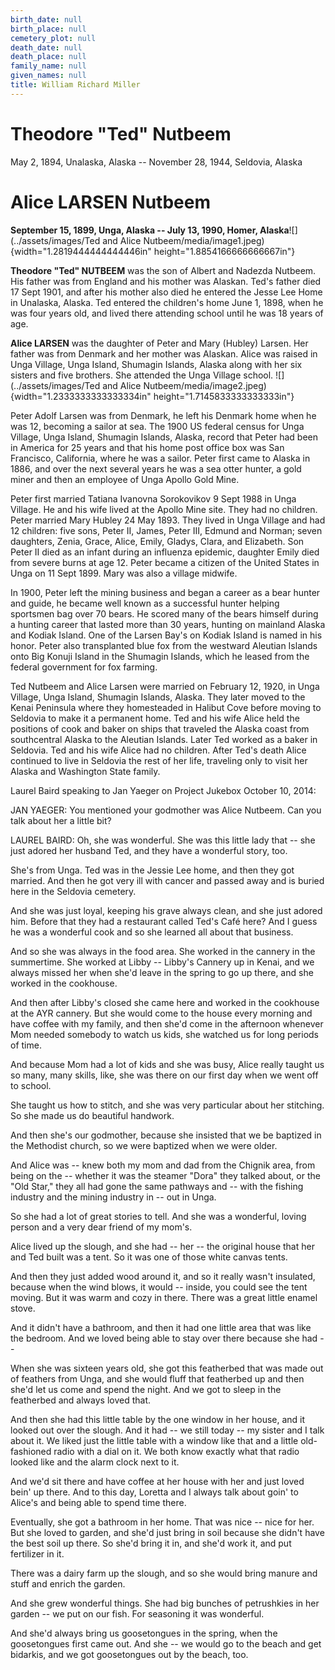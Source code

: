 ```yaml
---
birth_date: null
birth_place: null
cemetery_plot: null
death_date: null
death_place: null
family_name: null
given_names: null
title: William Richard Miller
---
```


# Theodore "Ted" Nutbeem

May 2, 1894, Unalaska, Alaska -- November 28, 1944, Seldovia, Alaska

# Alice LARSEN Nutbeem

**September 15, 1899, Unga, Alaska -- July 13, 1990, Homer,
Alaska**![](../assets/images/Ted and Alice Nutbeem/media/image1.jpeg){width="1.2819444444444446in"
height="1.8854166666666667in"}

**Theodore \"Ted" NUTBEEM** was the son of Albert and
Nadezda Nutbeem. His father was from England and his mother was Alaskan.
Ted\'s father died 17 Sept 1901, and after his mother also died he
entered the Jesse Lee Home in Unalaska, Alaska. Ted entered the
children\'s home June 1, 1898, when he was four years old, and lived
there attending school until he was 18 years of age.

**Alice LARSEN** was the daughter of Peter and Mary
(Hubley) Larsen. Her father was from Denmark and her mother was Alaskan.
Alice was raised in Unga Village, Unga Island, Shumagin Islands, Alaska
along with her six sisters and five brothers. She attended the Unga
Village school.
![](../assets/images/Ted and Alice Nutbeem/media/image2.jpeg){width="1.2333333333333334in"
height="1.7145833333333333in"}

Peter Adolf Larsen was from Denmark, he left his Denmark home when he
was 12, becoming a sailor at sea. The 1900 US federal census for Unga
Village, Unga Island, Shumagin Islands, Alaska, record that Peter had
been in America for 25 years and that his home post office box was San
Francisco, California, where he was a sailor. Peter first came to Alaska
in 1886, and over the next several years he was a sea otter hunter, a
gold miner and then an employee of Unga Apollo Gold Mine.

Peter first married Tatiana Ivanovna Sorokovikov 9 Sept 1988 in Unga
Village. He and his wife lived at the Apollo Mine site. They had no
children. Peter married Mary Hubley 24 May 1893. They lived in Unga
Village and had 12 children: five sons, Peter II, James, Peter III,
Edmund and Norman; seven daughters, Zenia, Grace, Alice, Emily, Gladys,
Clara, and Elizabeth. Son Peter II died as an infant during an influenza
epidemic, daughter Emily died from severe burns at age 12. Peter became
a citizen of the United States in Unga on 11 Sept 1899. Mary was also a
village midwife.

In 1900, Peter left the mining business and began a career as a bear
hunter and guide, he became well known as a successful hunter helping
sportsmen bag over 70 bears. He scored many of the bears himself during
a hunting career that lasted more than 30 years, hunting on mainland
Alaska and Kodiak Island. One of the Larsen Bay\'s on Kodiak Island is
named in his honor. Peter also transplanted blue fox from the westward
Aleutian Islands onto Big Konuji Island in the Shumagin Islands, which
he leased from the federal government for fox farming.

Ted Nutbeem and Alice Larsen were married on February 12, 1920, in Unga
Village, Unga Island, Shumagin Islands, Alaska. They later moved to the
Kenai Peninsula where they homesteaded in Halibut Cove before moving to
Seldovia to make it a permanent home. Ted and his wife Alice held the
positions of cook and baker on ships that traveled the Alaska coast from
southcentral Alaska to the Aleutian Islands. Later Ted worked as a baker
in Seldovia. Ted and his wife Alice had no children. After Ted's death
Alice continued to live in Seldovia the rest of her life, traveling only
to visit her Alaska and Washington State family.

Laurel Baird speaking to Jan Yaeger on Project Jukebox October 10, 2014:

JAN YAEGER: You mentioned your godmother was Alice Nutbeem. Can you talk
about her a little bit?

LAUREL BAIRD: Oh, she was wonderful. She was this little lady that \--
she just adored her husband Ted, and they have a wonderful story, too.

She's from Unga. Ted was in the Jessie Lee home, and then they got
married. And then he got very ill with cancer and passed away and is
buried here in the Seldovia cemetery.

And she was just loyal, keeping his grave always clean, and she just
adored him. Before that they had a restaurant called Ted's Café here?
And I guess he was a wonderful cook and so she learned all about that
business.

And so she was always in the food area. She worked in the cannery in the
summertime. She worked at Libby \-- Libby's Cannery up in Kenai, and we
always missed her when she'd leave in the spring to go up there, and she
worked in the cookhouse.

And then after Libby's closed she came here and worked in the cookhouse
at the AYR cannery. But she would come to the house every morning and
have coffee with my family, and then she'd come in the afternoon
whenever Mom needed somebody to watch us kids, she watched us for long
periods of time.

And because Mom had a lot of kids and she was busy, Alice really taught
us so many, many skills, like, she was there on our first day when we
went off to school.

She taught us how to stitch, and she was very particular about her
stitching. So she made us do beautiful handwork.

And then she's our godmother, because she insisted that we be baptized
in the Methodist church, so we were baptized when we were older.

And Alice was \-- knew both my mom and dad from the Chignik area, from
being on the \-- whether it was the steamer \"Dora\" they talked about,
or the \"Old Star,\" they all had gone the same pathways and \-- with
the fishing industry and the mining industry in \-- out in Unga.

So she had a lot of great stories to tell. And she was a wonderful,
loving person and a very dear friend of my mom's.

Alice lived up the slough, and she had \-- her \-- the original house
that her and Ted built was a tent. So it was one of those white canvas
tents.

And then they just added wood around it, and so it really wasn't
insulated, because when the wind blows, it would \-- inside, you could
see the tent moving. But it was warm and cozy in there. There was a
great little enamel stove.

And it didn't have a bathroom, and then it had one little area that was
like the bedroom. And we loved being able to stay over there because she
had \--

When she was sixteen years old, she got this featherbed that was made
out of feathers from Unga, and she would fluff that featherbed up and
then she'd let us come and spend the night. And we got to sleep in the
featherbed and always loved that.

And then she had this little table by the one window in her house, and
it looked out over the slough. And it had \-- we still today \-- my
sister and I talk about it. We liked just the little table with a window
like that and a little old-fashioned radio with a dial on it. We both
know exactly what that radio looked like and the alarm clock next to it.

And we'd sit there and have coffee at her house with her and just loved
bein' up there. And to this day, Loretta and I always talk about goin'
to Alice's and being able to spend time there.

Eventually, she got a bathroom in her home. That was nice \-- nice for
her. But she loved to garden, and she'd just bring in soil because she
didn't have the best soil up there. So she'd bring it in, and she'd work
it, and put fertilizer in it.

There was a dairy farm up the slough, and so she would bring manure and
stuff and enrich the garden.

And she grew wonderful things. She had big bunches of petrushkies in her
garden \-- we put on our fish. For seasoning it was wonderful.

And she'd always bring us goosetongues in the spring, when the
goosetongues first came out. And she \-- we would go to the beach and
get bidarkis, and we got goosetongues out by the beach, too.
